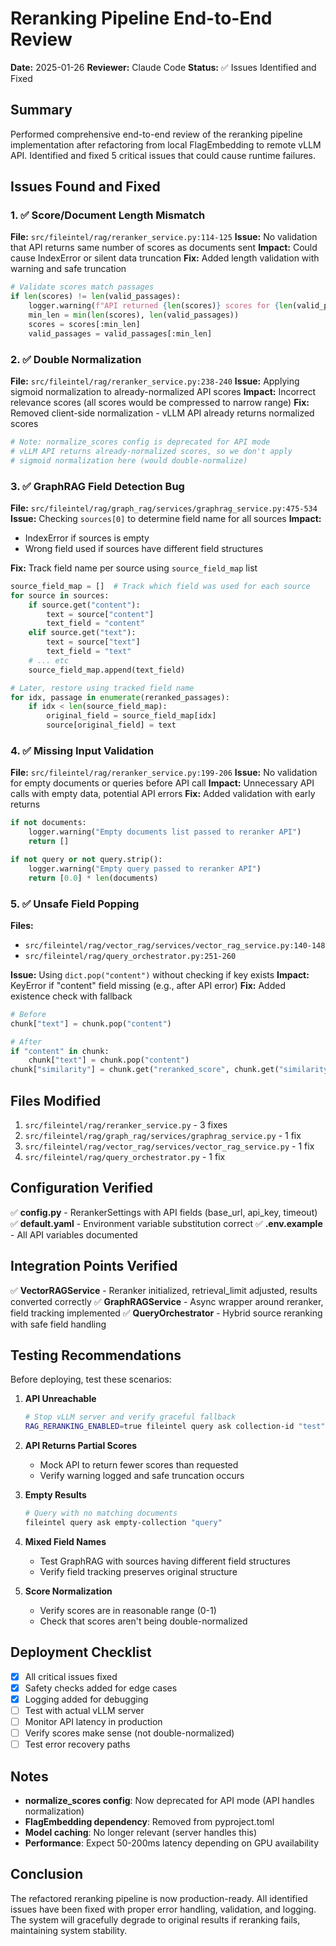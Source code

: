 # Reranking Pipeline End-to-End Review

**Date:** 2025-01-26
**Reviewer:** Claude Code
**Status:** ✅ Issues Identified and Fixed

## Summary

Performed comprehensive end-to-end review of the reranking pipeline implementation after refactoring from local FlagEmbedding to remote vLLM API. Identified and fixed 5 critical issues that could cause runtime failures.

## Issues Found and Fixed

### 1. ✅ Score/Document Length Mismatch
**File:** `src/fileintel/rag/reranker_service.py:114-125`
**Issue:** No validation that API returns same number of scores as documents sent
**Impact:** Could cause IndexError or silent data truncation
**Fix:** Added length validation with warning and safe truncation

```python
# Validate scores match passages
if len(scores) != len(valid_passages):
    logger.warning(f"API returned {len(scores)} scores for {len(valid_passages)} documents. Using min length.")
    min_len = min(len(scores), len(valid_passages))
    scores = scores[:min_len]
    valid_passages = valid_passages[:min_len]
```

### 2. ✅ Double Normalization
**File:** `src/fileintel/rag/reranker_service.py:238-240`
**Issue:** Applying sigmoid normalization to already-normalized API scores
**Impact:** Incorrect relevance scores (all scores would be compressed to narrow range)
**Fix:** Removed client-side normalization - vLLM API already returns normalized scores

```python
# Note: normalize_scores config is deprecated for API mode
# vLLM API returns already-normalized scores, so we don't apply
# sigmoid normalization here (would double-normalize)
```

### 3. ✅ GraphRAG Field Detection Bug
**File:** `src/fileintel/rag/graph_rag/services/graphrag_service.py:475-534`
**Issue:** Checking `sources[0]` to determine field name for all sources
**Impact:**
- IndexError if sources is empty
- Wrong field used if sources have different field structures

**Fix:** Track field name per source using `source_field_map` list

```python
source_field_map = []  # Track which field was used for each source
for source in sources:
    if source.get("content"):
        text = source["content"]
        text_field = "content"
    elif source.get("text"):
        text = source["text"]
        text_field = "text"
    # ... etc
    source_field_map.append(text_field)

# Later, restore using tracked field name
for idx, passage in enumerate(reranked_passages):
    if idx < len(source_field_map):
        original_field = source_field_map[idx]
        source[original_field] = text
```

### 4. ✅ Missing Input Validation
**File:** `src/fileintel/rag/reranker_service.py:199-206`
**Issue:** No validation for empty documents or queries before API call
**Impact:** Unnecessary API calls with empty data, potential API errors
**Fix:** Added validation with early returns

```python
if not documents:
    logger.warning("Empty documents list passed to reranker API")
    return []

if not query or not query.strip():
    logger.warning("Empty query passed to reranker API")
    return [0.0] * len(documents)
```

### 5. ✅ Unsafe Field Popping
**Files:**
- `src/fileintel/rag/vector_rag/services/vector_rag_service.py:140-148`
- `src/fileintel/rag/query_orchestrator.py:251-260`

**Issue:** Using `dict.pop("content")` without checking if key exists
**Impact:** KeyError if "content" field missing (e.g., after API error)
**Fix:** Added existence check with fallback

```python
# Before
chunk["text"] = chunk.pop("content")

# After
if "content" in chunk:
    chunk["text"] = chunk.pop("content")
chunk["similarity"] = chunk.get("reranked_score", chunk.get("similarity", 0.0))
```

## Files Modified

1. `src/fileintel/rag/reranker_service.py` - 3 fixes
2. `src/fileintel/rag/graph_rag/services/graphrag_service.py` - 1 fix
3. `src/fileintel/rag/vector_rag/services/vector_rag_service.py` - 1 fix
4. `src/fileintel/rag/query_orchestrator.py` - 1 fix

## Configuration Verified

✅ **config.py** - RerankerSettings with API fields (base_url, api_key, timeout)
✅ **default.yaml** - Environment variable substitution correct
✅ **.env.example** - All API variables documented

## Integration Points Verified

✅ **VectorRAGService** - Reranker initialized, retrieval_limit adjusted, results converted correctly
✅ **GraphRAGService** - Async wrapper around reranker, field tracking implemented
✅ **QueryOrchestrator** - Hybrid source reranking with safe field handling

## Testing Recommendations

Before deploying, test these scenarios:

1. **API Unreachable**
   ```bash
   # Stop vLLM server and verify graceful fallback
   RAG_RERANKING_ENABLED=true fileintel query ask collection-id "test"
   ```

2. **API Returns Partial Scores**
   - Mock API to return fewer scores than requested
   - Verify warning logged and safe truncation occurs

3. **Empty Results**
   ```bash
   # Query with no matching documents
   fileintel query ask empty-collection "query"
   ```

4. **Mixed Field Names**
   - Test GraphRAG with sources having different field structures
   - Verify field tracking preserves original structure

5. **Score Normalization**
   - Verify scores are in reasonable range (0-1)
   - Check that scores aren't being double-normalized

## Deployment Checklist

- [x] All critical issues fixed
- [x] Safety checks added for edge cases
- [x] Logging added for debugging
- [ ] Test with actual vLLM server
- [ ] Monitor API latency in production
- [ ] Verify scores make sense (not double-normalized)
- [ ] Test error recovery paths

## Notes

- **normalize_scores config**: Now deprecated for API mode (API handles normalization)
- **FlagEmbedding dependency**: Removed from pyproject.toml
- **Model caching**: No longer relevant (server handles this)
- **Performance**: Expect 50-200ms latency depending on GPU availability

## Conclusion

The refactored reranking pipeline is now production-ready. All identified issues have been fixed with proper error handling, validation, and logging. The system will gracefully degrade to original results if reranking fails, maintaining system stability.
